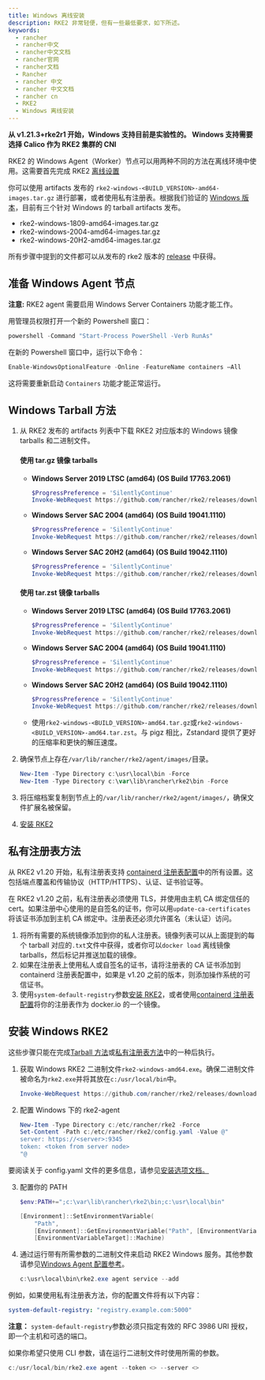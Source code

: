 ```yaml
---
title: Windows 离线安装
description: RKE2 非常轻便，但有一些最低要求，如下所述。
keywords:
  - rancher
  - rancher中文
  - rancher中文文档
  - rancher官网
  - rancher文档
  - Rancher
  - rancher 中文
  - rancher 中文文档
  - rancher cn
  - RKE2
  - Windows 离线安装
---
```


**从 v1.21.3+rke2r1 开始，Windows 支持目前是实验性的。 Windows 支持需要选择 Calico 作为 RKE2 集群的 CNI**

RKE2 的 Windows Agent（Worker）节点可以用两种不同的方法在离线环境中使用。这需要首先完成 RKE2 [离线设置](/docs/rke2/install/airgap/_index)

你可以使用 artifacts 发布的 `rke2-windows-<BUILD_VERSION>-amd64-images.tar.gz` 进行部署，或者使用私有注册表。根据我们验证的 [Windows 版本](https://rosskirk.ngrok.io/install/requirements/#windows)，目前有三个针对 Windows 的 tarball artifacts 发布。

- rke2-windows-1809-amd64-images.tar.gz
- rke2-windows-2004-amd64-images.tar.gz
- rke2-windows-20H2-amd64-images.tar.gz

所有步骤中提到的文件都可以从发布的 rke2 版本的 [release](https://github.com/rancher/rke2/releases) 中获得。

## 准备 Windows Agent 节点

**注意:** RKE2 agent 需要启用 Windows Server Containers 功能才能工作。

用管理员权限打开一个新的 Powershell 窗口：

```powershell
powershell -Command "Start-Process PowerShell -Verb RunAs"
```

在新的 Powershell 窗口中，运行以下命令：

```powershell
Enable-WindowsOptionalFeature -Online -FeatureName containers –All
```

这将需要重新启动 `Containers` 功能才能正常运行。

## Windows Tarball 方法

1. 从 RKE2 发布的 artifacts 列表中下载 RKE2 对应版本的 Windows 镜像 tarballs 和二进制文件。

   #### 使用 tar.gz 镜像 tarballs

   - **Windows Server 2019 LTSC (amd64) (OS Build 17763.2061)**

     ```powershell
     $ProgressPreference = 'SilentlyContinue'
     Invoke-WebRequest https://github.com/rancher/rke2/releases/download/v1.21.3%2Brke2r1/rke2-windows-1809-amd64-images.tar.gz -OutFile /var/lib/rancher/rke2/agent/images/rke2-windows-1809-amd64-images.tar.gz
     ```

   - **Windows Server SAC 2004 (amd64) (OS Build 19041.1110)**

     ```powershell
     $ProgressPreference = 'SilentlyContinue'
     Invoke-WebRequest https://github.com/rancher/rke2/releases/download/v1.21.3%2Brke2r1/rke2-windows-2004-amd64-images.tar.gz -OutFile c:/var/lib/rancher/rke2/agent/images/rke2-windows-2004-amd64-images.tar.gz
     ```

   - **Windows Server SAC 20H2 (amd64) (OS Build 19042.1110)**

     ```powershell
     $ProgressPreference = 'SilentlyContinue'
     Invoke-WebRequest https://github.com/rancher/rke2/releases/download/v1.21.3%2Brke2r1/rke2-windows-20H2-amd64-images.tar.gz -OutFile c:/var/lib/rancher/rke2/agent/images/rke2-windows-20H2-amd64-images.tar.gz
     ```

   #### 使用 tar.zst 镜像 tarballs

   - **Windows Server 2019 LTSC (amd64) (OS Build 17763.2061)**

     ```powershell
     $ProgressPreference = 'SilentlyContinue'
     Invoke-WebRequest https://github.com/rancher/rke2/releases/download/v1.21.3%2Brke2r1/rke2-windows-1809-amd64-images.tar.zst -OutFile /var/lib/rancher/rke2/agent/images/rke2-windows-1809-amd64-images.tar.zst
     ```

   - **Windows Server SAC 2004 (amd64) (OS Build 19041.1110)**

     ```powershell
     $ProgressPreference = 'SilentlyContinue'
     Invoke-WebRequest https://github.com/rancher/rke2/releases/download/v1.21.3%2Brke2r1/rke2-windows-2004-amd64-images.tar.zst -OutFile c:/var/lib/rancher/rke2/agent/images/rke2-windows-2004-amd64-images.tar.zst
     ```

   - **Windows Server SAC 20H2 (amd64) (OS Build 19042.1110)**

     ```powershell
     $ProgressPreference = 'SilentlyContinue'
     Invoke-WebRequest https://github.com/rancher/rke2/releases/download/v1.21.3%2Brke2r1/rke2-windows-20H2-amd64-images.tar.zst -OutFile c:/var/lib/rancher/rke2/agent/images/rke2-windows-20H2-amd64-images.tar.zst
     ```

   - 使用`rke2-windows-<BUILD_VERSION>-amd64.tar.gz`或`rke2-windows-<BUILD_VERSION>-amd64.tar.zst`。与 pigz 相比，Zstandard 提供了更好的压缩率和更快的解压速度。

2. 确保节点上存在`/var/lib/rancher/rke2/agent/images/`目录。

   ```powershell
   New-Item -Type Directory c:\usr\local\bin -Force
   New-Item -Type Directory c:\var\lib\rancher\rke2\bin -Force
   ```

3. 将压缩档案复制到节点上的`/var/lib/rancher/rke2/agent/images/`，确保文件扩展名被保留。

4. [安装 RKE2](#安装-windows-rke2)

## 私有注册表方法

从 RKE2 v1.20 开始，私有注册表支持 [containerd 注册表配置](/docs/rke2/install/containerd_registry_configuration/_index)中的所有设置。这包括端点覆盖和传输协议（HTTP/HTTPS）、认证、证书验证等。

在 RKE2 v1.20 之前，私有注册表必须使用 TLS，并使用由主机 CA 绑定信任的 cert。如果注册中心使用的是自签名的证书，你可以用`update-ca-certificates`将该证书添加到主机 CA 绑定中。注册表还必须允许匿名（未认证）访问。

1. 将所有需要的系统镜像添加到你的私人注册表。镜像列表可以从上面提到的每个 tarball 对应的`.txt`文件中获得，或者你可以`docker load` 离线镜像 tarballs，然后标记并推送加载的镜像。
2. 如果在注册表上使用私人或自签名的证书，请将注册表的 CA 证书添加到 containerd 注册表配置中，如果是 v1.20 之前的版本，则添加操作系统的可信证书。
3. 使用`system-default-registry`参数[安装 RKE2](#安装-windows-rke2)，或者使用[containerd 注册表配置](/docs/rke2/install/containerd_registry_configuration/_index)将你的注册表作为 docker.io 的一个镜像。

## 安装 Windows RKE2

这些步骤只能在完成[Tarball 方法](#windows-tarball-方法)或[私有注册表方法](#私有注册表方法)中的一种后执行。

1. 获取 Windows RKE2 二进制文件`rke2-windows-amd64.exe`。确保二进制文件被命名为`rke2.exe`并将其放在`c:/usr/local/bin`中。

   ```powershell
   Invoke-WebRequest https://github.com/rancher/rke2/releases/download/v1.21.3%2Brke2r1/rke2-windows-amd64.exe -OutFile c:/usr/local/bin/rke2.exe
   ```

2. 配置 Windows 下的 rke2-agent

   ```powershell
   New-Item -Type Directory c:/etc/rancher/rke2 -Force
   Set-Content -Path c:/etc/rancher/rke2/config.yaml -Value @"
   server: https://<server>:9345
   token: <token from server node>
   "@
   ```

要阅读关于 config.yaml 文件的更多信息，请参见[安装选项文档。](/docs/rke2/install/install_options/install_options/_index#配置文件)

3. 配置你的 PATH

   ```powershell
   $env:PATH+=";c:\var\lib\rancher\rke2\bin;c:\usr\local\bin"

   [Environment]::SetEnvironmentVariable(
       "Path",
       [Environment]::GetEnvironmentVariable("Path", [EnvironmentVariableTarget]::Machine) + ";c:\var\lib\rancher\rke2\bin;c:\usr\local\bin",
       [EnvironmentVariableTarget]::Machine)
   ```

4. 通过运行带有所需参数的二进制文件来启动 RKE2 Windows 服务。其他参数请参见[Windows Agent 配置参考](/docs/rke2/install/install_options/windows_agent_config/_index)。

   ```powershell
   c:\usr\local\bin\rke2.exe agent service --add
   ```

例如，如果使用私有注册表方法，你的配置文件将有以下内容：

```yaml
system-default-registry: "registry.example.com:5000"
```

**注意：** `system-default-registry`参数必须只指定有效的 RFC 3986 URI 授权，即一个主机和可选的端口。

如果你希望只使用 CLI 参数，请在运行二进制文件时使用所需的参数。

```powershell
c:/usr/local/bin/rke2.exe agent --token <> --server <>
```
